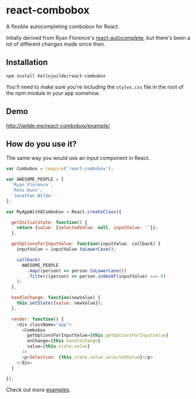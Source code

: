 # react-combobox

A flexible autocompleting combobox for React. 

Intially derived from Ryan Florence's [react-autocomplete](https://github.com/rackt/react-autocomplete), but there's been a lot of different changes made since then.

## Installation

`npm install hellojwilde/react-combobox`

You'll need to make sure you're including the `styles.css` file in the root of the npm module in your app somehow.

## Demo

http://jwilde.me/react-combobox/example/

## How do you use it?

The same way you would use an input component in React.

```js
var Combobox = require('react-combobox');

var AWESOME_PEOPLE = [
  'Ryan Florence',
  'Pete Hunt', 
  'Jonathan Wilde'
];

var MyAppWithACombobox = React.createClass({

  getInitialState: function() {
    return {value: {selectedValue: null, inputValue: ''}};
  },

  getOptionsForInputValue: function(inputValue, callback) {
    inputValue = inputValue.toLowerCase();

    callback(
      AWESOME_PEOPLE
        .map((person) => person.toLowerCase())
        .filter((person) => person.indexOf(inputValue) === 0)
    );
  },

  handleChange: function(newValue) {
    this.setState({value: newValue});
  },

  render: function() {
    <div className="app">
      <Combobox
        getOptionsForInputValue={this.getOptionsForInputValue}
        onChange={this.handleChange}
        value={this.state.value}
      />
      <p>Selection: {this.state.value.selectedValue}</p>
    </div>
  }

});
```

Check out more [examples](https://github.com/hellojwilde/react-combobox/tree/master/examples).

